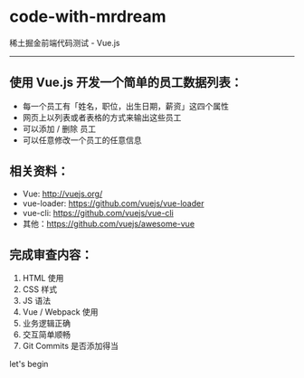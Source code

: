 # code-with-mrdream
稀土掘金前端代码测试 - Vue.js

------

## 使用 Vue.js 开发一个简单的员工数据列表：

- 每一个员工有「姓名，职位，出生日期，薪资」这四个属性
- 网页上以列表或者表格的方式来输出这些员工
- 可以添加 / 删除 员工
- 可以任意修改一个员工的任意信息

## 相关资料：

- Vue: http://vuejs.org/
- vue-loader: https://github.com/vuejs/vue-loader
- vue-cli: https://github.com/vuejs/vue-cli
- 其他：https://github.com/vuejs/awesome-vue

## 完成审查内容：

1. HTML 使用
2. CSS 样式
3. JS 语法
4. Vue / Webpack 使用
5. 业务逻辑正确
6. 交互简单顺畅
7. Git Commits 是否添加得当

let's begin
